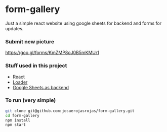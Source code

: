 # form-gallery
Just a simple react website using google sheets for backend and forms for updates.

### Submit new picture
https://goo.gl/forms/KmZMP8oJ0B5mKMUr1


### Stuff used in this project
- React
- [Loader](https://github.com/josuerojasrojas/react-loading)
- [Google Sheets as backend](https://coderwall.com/p/duapqq/use-a-google-spreadsheet-as-your-json-backend)

### To run (very simple)

```bash
git clone git@github.com:josuerojasrojas/form-gallery.git
cd form-gallery
npm install
npm start
```
